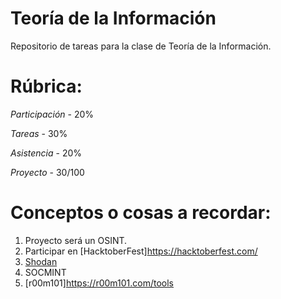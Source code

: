 # Teoría de la Información
Repositorio de tareas para la clase de Teoría de la Información.

# Rúbrica:

*Participación* - 20%

*Tareas* - 30%

*Asistencia* - 20%

*Proyecto* - 30/100

# Conceptos o cosas a recordar:

1. Proyecto será un OSINT.
2. Participar en [HacktoberFest]https://hacktoberfest.com/
3. [Shodan](https://www.shodan.io/)
4. SOCMINT
5. [r00m101]https://r00m101.com/tools
